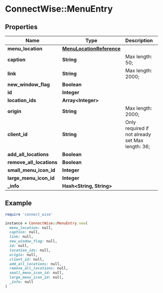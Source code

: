 # ConnectWise::MenuEntry

## Properties

| Name | Type | Description | Notes |
| ---- | ---- | ----------- | ----- |
| **menu_location** | [**MenuLocationReference**](MenuLocationReference.md) |  |  |
| **caption** | **String** |  Max length: 50; |  |
| **link** | **String** |  Max length: 2000; |  |
| **new_window_flag** | **Boolean** |  |  |
| **id** | **Integer** |  | [optional] |
| **location_ids** | **Array&lt;Integer&gt;** |  | [optional] |
| **origin** | **String** |  Max length: 2000; | [optional] |
| **client_id** | **String** | Only required if not already set Max length: 36; | [optional] |
| **add_all_locations** | **Boolean** |  | [optional] |
| **remove_all_locations** | **Boolean** |  | [optional] |
| **small_menu_icon_id** | **Integer** |  | [optional] |
| **large_menu_icon_id** | **Integer** |  | [optional] |
| **_info** | **Hash&lt;String, String&gt;** |  | [optional] |

## Example

```ruby
require 'connect_wise'

instance = ConnectWise::MenuEntry.new(
  menu_location: null,
  caption: null,
  link: null,
  new_window_flag: null,
  id: null,
  location_ids: null,
  origin: null,
  client_id: null,
  add_all_locations: null,
  remove_all_locations: null,
  small_menu_icon_id: null,
  large_menu_icon_id: null,
  _info: null
)
```

